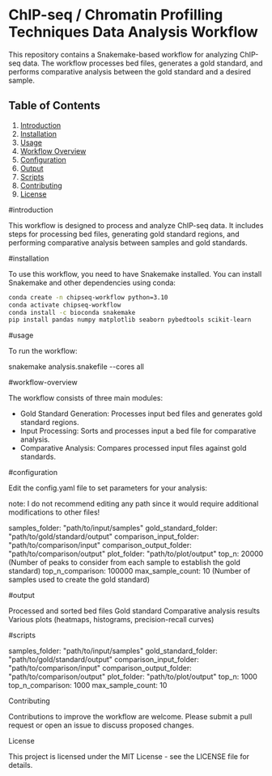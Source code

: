 # ChIP-seq / Chromatin Profilling Techniques Data Analysis Workflow

This repository contains a Snakemake-based workflow for analyzing ChIP-seq data. The workflow processes bed files, generates a gold standard, and performs comparative analysis between the gold standard and a desired sample.

## Table of Contents

1. [Introduction](#introduction)
2. [Installation](#installation)
3. [Usage](#usage)
4. [Workflow Overview](#workflow-overview)
5. [Configuration](#configuration)
6. [Output](#output)
7. [Scripts](#scripts)
8. [Contributing](#contributing)
9. [License](#license)

#introduction

This workflow is designed to process and analyze ChIP-seq data. It includes steps for processing bed files, generating gold standard regions, and performing comparative analysis between samples and gold standards.

#installation

To use this workflow, you need to have Snakemake installed. You can install Snakemake and other dependencies using conda:

```bash
conda create -n chipseq-workflow python=3.10
conda activate chipseq-workflow
conda install -c bioconda snakemake
pip install pandas numpy matplotlib seaborn pybedtools scikit-learn
```

#usage

To run the workflow:

snakemake analysis.snakefile --cores all

#workflow-overview

The workflow consists of three main modules:

- Gold Standard Generation: Processes input bed files and generates gold standard regions.
- Input Processing: Sorts and processes input a bed file for comparative analysis.
- Comparative Analysis: Compares processed input files against gold standards.

#configuration

Edit the config.yaml file to set parameters for your analysis:

note: I do not recommend editing any path since it would require additional modifications to other files!

samples_folder: "path/to/input/samples"
gold_standard_folder: "path/to/gold/standard/output"
comparison_input_folder: "path/to/comparison/input"
comparison_output_folder: "path/to/comparison/output"
plot_folder: "path/to/plot/output"
top_n: 20000 (Number of peaks to consider from each sample to establish the gold standard)
top_n_comparison: 100000
max_sample_count: 10 (Number of samples used to create the gold standard)

#output

Processed and sorted bed files
Gold standard
Comparative analysis results
Various plots (heatmaps, histograms, precision-recall curves)

#scripts

samples_folder: "path/to/input/samples"
gold_standard_folder: "path/to/gold/standard/output"
comparison_input_folder: "path/to/comparison/input"
comparison_output_folder: "path/to/comparison/output"
plot_folder: "path/to/plot/output"
top_n: 1000 
top_n_comparison: 1000
max_sample_count: 10

Contributing

Contributions to improve the workflow are welcome. Please submit a pull request or open an issue to discuss proposed changes.

License

This project is licensed under the MIT License - see the LICENSE file for details.
